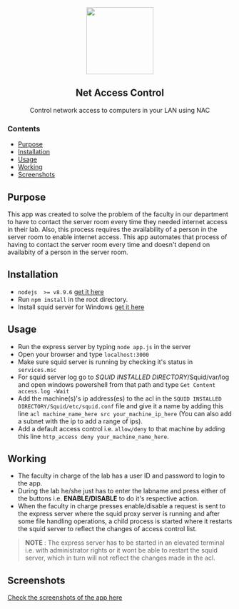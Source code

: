 
<div align="center">
    <img src="https://i.imgur.com/H5OI6P6.png" height="150">
    <h2>Net Access Control</h2>
    <p align="center">
        <p>Control network access to computers in your LAN using NAC</p>
    </p>
</div>

### Contents
* [Purpose](#purpose)
* [Installation](#installation)
* [Usage](#usage)
* [Working](#working)
* [Screenshots](#screenshots)

## Purpose
This app was created to solve the problem of the faculty in our department to have to contact the server room every time they needed internet access in their lab. Also, this process requires the availability of a person in the server room to enable internet access.
This app automates that process of having to contact the server room every time and doesn't depend on availabity of a person in the server room.

## Installation
 - `nodejs  >= v8.9.6` [get it here](https://nodejs.org/en/)
 - Run `npm install` in the root directory.
 - Install squid server for Windows [get it here](http://squid.diladele.com)
 
 ## Usage 
  - Run the express server by typing `node app.js` in the server
  - Open your browser and type `localhost:3000`
  - Make sure squid server is running by checking it's status in `services.msc`
  - For squid server log go to _SQUID INSTALLED DIRECTORY_/Squid/var/log and open windows powershell 
  from that path and type `Get Content access.log -Wait`
  - Add the machine(s)'s ip address(es) to the acl in the `SQUID INSTALLED DIRECTORY/Squid/etc/squid.conf` file and give it a name by adding this line `acl machine_name_here src your_machine_ip_here` (You can also add a subnet with the ip to add a range of ips).
  - Add a default access control i.e. `allow/deny` to that machine by adding this line `http_access deny your_machine_name_here`.
   
  
  ## Working
   - The faculty in charge of the lab has a user ID and password to login to the app. 
   - During the lab he/she just has to enter the labname and press either of the buttons i.e. **ENABLE/DISABLE** to do it's respective action.
   - When the faculty in charge presses enable/disable a request is sent to the express server where the squid proxy server is running and after some file handling operations, a child process is started where it restarts the squid server to reflect the changes of access control list.
 > **NOTE** :  The express server has to be started in an elevated terminal i.e. with administrator rights or it wont be able to restart the squid server, which in turn will not reflect the changes made in the acl.
 
 ## Screenshots
 [Check the screenshots of the app here](https://imgur.com/a/DHita)

  
